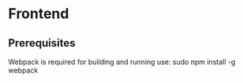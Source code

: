# Frontend
## Prerequisites
Webpack is required for building and running use:
sudo npm install -g webpack

